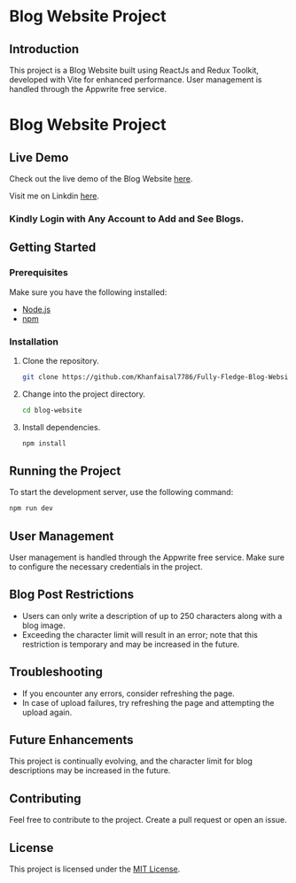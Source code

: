# Blog Website Project

## Introduction
This project is a Blog Website built using ReactJs and Redux Toolkit, developed with Vite for enhanced performance. User management is handled through the Appwrite free service.

# Blog Website Project

## Live Demo

Check out the live demo of the Blog Website [here](https://quickblog-faisal.vercel.app/).

Visit me on Linkdin [here](https://www.linkedin.com/in/faisal-khan-62b493196).   

### Kindly Login with Any Account to Add and See Blogs.


## Getting Started

### Prerequisites
Make sure you have the following installed:

- [Node.js](https://nodejs.org/)
- [npm](https://www.npmjs.com/)
  
### Installation
1. Clone the repository.
   ```bash
   git clone https://github.com/Khanfaisal7786/Fully-Fledge-Blog-Website.git
   ```

2. Change into the project directory.
   ```bash
   cd blog-website
   ```

3. Install dependencies.
   ```bash
   npm install
   ```

## Running the Project

To start the development server, use the following command:
```bash
npm run dev
```

## User Management

User management is handled through the Appwrite free service. Make sure to configure the necessary credentials in the project.

## Blog Post Restrictions

- Users can only write a description of up to 250 characters along with a blog image.
- Exceeding the character limit will result in an error; note that this restriction is temporary and may be increased in the future.

## Troubleshooting

- If you encounter any errors, consider refreshing the page.
- In case of upload failures, try refreshing the page and attempting the upload again.

## Future Enhancements
This project is continually evolving, and the character limit for blog descriptions may be increased in the future.

## Contributing
Feel free to contribute to the project. Create a pull request or open an issue.

## License
This project is licensed under the [MIT License](LICENSE.md).